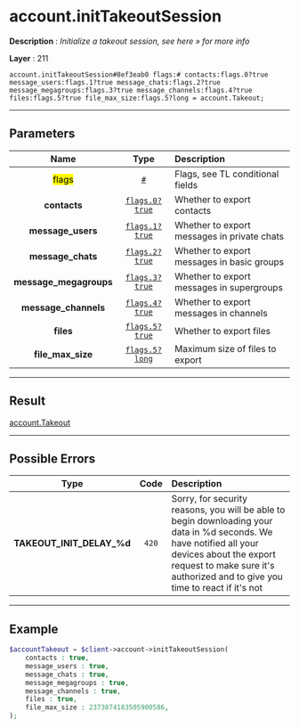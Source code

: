 # account.initTakeoutSession

**Description** : *Initialize a takeout session, see here &raquo; for more info*

**Layer** : 211

```tl
account.initTakeoutSession#8ef3eab0 flags:# contacts:flags.0?true message_users:flags.1?true message_chats:flags.2?true message_megagroups:flags.3?true message_channels:flags.4?true files:flags.5?true file_max_size:flags.5?long = account.Takeout;
```

---

## Parameters

| Name | Type | Description |
| :---: | :---: | :--- |
| <mark>flags</mark> | [`#`](type/#) | Flags, see TL conditional fields |
| **contacts** | [`flags.0?true`](type/true) | Whether to export contacts |
| **message_users** | [`flags.1?true`](type/true) | Whether to export messages in private chats |
| **message_chats** | [`flags.2?true`](type/true) | Whether to export messages in basic groups |
| **message_megagroups** | [`flags.3?true`](type/true) | Whether to export messages in supergroups |
| **message_channels** | [`flags.4?true`](type/true) | Whether to export messages in channels |
| **files** | [`flags.5?true`](type/true) | Whether to export files |
| **file_max_size** | [`flags.5?long`](type/long) | Maximum size of files to export |

---

## Result

[account.Takeout](type/account.Takeout)

---

## Possible Errors

| Type | Code | Description |
| :---: | :---: | :--- |
| **TAKEOUT_INIT_DELAY_%d** | `420` | Sorry, for security reasons, you will be able to begin downloading your data in %d seconds. We have notified all your devices about the export request to make sure it's authorized and to give you time to react if it's not |

---

## Example

```php
$accountTakeout = $client->account->initTakeoutSession(
	contacts : true,
	message_users : true,
	message_chats : true,
	message_megagroups : true,
	message_channels : true,
	files : true,
	file_max_size : 2373874183505900586,
);
```